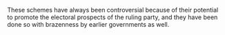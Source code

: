 These schemes have always been controversial because of their potential to promote the electoral prospects of the ruling party, and they have been done so with brazenness by earlier governments as well.